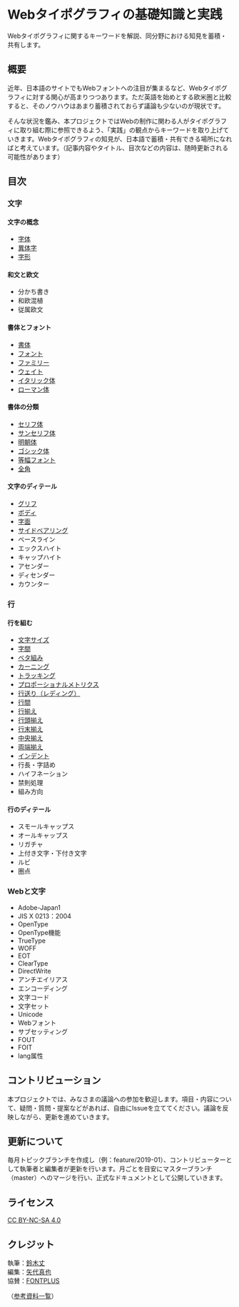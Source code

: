 # Webタイポグラフィの基礎知識と実践

Webタイポグラフィに関するキーワードを解説、同分野における知見を蓄積・共有します。  

## 概要

近年、日本語のサイトでもWebフォントへの注目が集まるなど、Webタイポグラフィに対する関心が高まりつつあります。ただ英語を始めとする欧米圏と比較すると、そのノウハウはあまり蓄積されておらず議論も少ないのが現状です。

そんな状況を鑑み、本プロジェクトではWebの制作に関わる人がタイポグラフィに取り組む際に参照できるよう、「実践」の観点からキーワードを取り上げていきます。Webタイポグラフィの知見が、日本語で蓄積・共有できる場所になればと考えています。（記事内容やタイトル、目次などの内容は、随時更新される可能性があります）

## 目次

### 文字

#### 文字の概念

- [字体](./terms/jitai.md)
- [異体字](./terms/itaiji.md)
- [字形](./terms/jikei.md)

#### 和文と欧文

- 分かち書き
- 和欧混植
- 従属欧文

#### 書体とフォント

- [書体](./terms/typeface.md)
- [フォント](./terms/font.md)
- [ファミリー](./terms/family.md)
- [ウェイト](./terms/weight.md)
- [イタリック体](./terms/italic.md)
- [ローマン体](./terms/roman.md)

#### 書体の分類

- [セリフ体](./terms/serif.md)
- [サンセリフ体](./terms/sans-serif.md)
- [明朝体](./terms/mincho.md)
- [ゴシック体](./terms/gothic.md)
- [等幅フォント](./terms/monospaced-font.md)
- [全角](./terms/fullwidth.md)

#### 文字のディテール

- [グリフ](./terms/glyph.md)
- [ボディ](./terms/body.md)
- [字面](./terms/face.md)
- [サイドベアリング](./terms/side-bearing.md)
- ベースライン
- エックスハイト
- キャップハイト
- アセンダー
- ディセンダー
- カウンター

### 行

#### 行を組む

- [文字サイズ](./terms/font-size.md)
- [字間](./terms/letter-space.md)
- [ベタ組み](./terms/betagumi.md)
- [カーニング](./terms/kerning.md)
- [トラッキング](./terms/tracking.md)
- [プロポーショナルメトリクス](./terms/proportional-metrics.md)
- [行送り（レディング）](./terms/leading.md)
- [行間](./terms/line-space.md)
- [行揃え](./terms/text-alignment.md)
- [行頭揃え](./terms/flush-left.md)
- [行末揃え](./terms/flush-right.md)
- [中央揃え](./terms/centered.md)
- [両端揃え](./terms/justified.md)
- [インデント](./terms/indent.md)
- 行長・字詰め
- ハイフネーション
- 禁則処理
- 組み方向

#### 行のディテール

- スモールキャップス
- オールキャップス
- リガチャ
- 上付き文字・下付き文字
- ルビ
- 圏点

### Webと文字

- Adobe-Japan1
- JIS X 0213：2004
- OpenType
- OpenType機能
- TrueType
- WOFF
- EOT
- ClearType
- DirectWrite
- アンチエイリアス
- エンコーディング
- 文字コード
- 文字セット
- Unicode
- Webフォント
- サブセッティング
- FOUT
- FOIT
- lang属性

## コントリビューション
本プロジェクトでは、みなさまの議論への参加を歓迎します。項目・内容について、疑問・質問・提案などがあれば、自由にIssueを立ててください。議論を反映しながら、更新を進めていきます。

## 更新について
毎月トピックブランチを作成し（例：feature/2019-01）、コントリビューターとして執筆者と編集者が更新を行います。月ごとを目安にマスターブランチ（master）へのマージを行い、正式なドキュメントとして公開していきます。

## ライセンス
[CC BY-NC-SA 4.0](https://creativecommons.org/licenses/by-nc-sa/4.0/)

## クレジット
執筆：[鈴木丈](https://github.com/terkel)  
編集：[矢代真也](https://github.com/syyashiro)  
協賛：[FONTPLUS](https://webfont.fontplus.jp)</a>  

（[参考資料一覧](references.md)）
